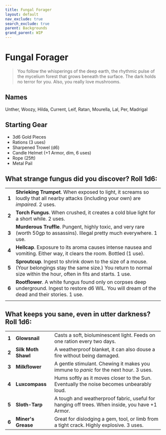 ```yaml
---
title: Fungal Forager
layout: default
nav_exclude: true
search_exclude: true
parent: Backgrounds
grand_parent: WIP
---
```


# Fungal Forager

> You follow the whisperings of the deep earth, the rhythmic pulse of the mycelium forest that grows beneath the surface. The dark holds no terror for you. Also, you really love mushrooms.

## Names

Unther, Woozy, Hilda, Current, Leif, Ratan, Mourella, Lal, Per, Madrigal

## Starting Gear

- 3d6 Gold Pieces
- Rations (3 uses)
- Sharpened Trowel (d6)
- Candle Helmet (+1 Armor, dim, 6 uses)
- Rope (25ft)
- Metal Pail

## What strange fungus did you discover? Roll 1d6:

|       |                                                                                                                                                                                |
| ----- | ------------------------------------------------------------------------------------------------------------------------------------------------------------------------------ |
| **1** | **Shrieking Trumpet**. When exposed to light, it screams so loudly that all nearby attacks (including your own) are _impaired_. 2 uses.                                        |
| **2** | **Torch Fungus**. When crushed, it creates a cold blue light for a short while. 2 uses.                                                                                        |
| **3** | **Murderous Truffle**. Pungent, highly toxic, and very rare (worth 50gp to assassins).  Illegal pretty much everywhere. 1 use.                                                 |
| **4** | **Hellcap**. Exposure to its aroma causes intense nausea and vomiting. Either way, it clears the room. Bottled (1 use).                                                        |
| **5** | **Sproutcup**. Ingest to shrink down to the size of a mouse. (Your belongings stay the same size.) You return to normal size within the hour, often in fits and starts. 1 use. |
| **6** | **Rootflower**. A white fungus found only on corpses deep underground. Ingest to restore d6 WIL. You will dream of the dead and their stories. 1 use.                          |
|       |                                                                                                                                                                                |

## What keeps you sane, even in utter darkness? Roll 1d6:

|       |                     |                                                                                                |
| ----- | ------------------- | ---------------------------------------------------------------------------------------------- |
| **1** | **Glowsnail**       | Casts a soft, bioluminescent light. Feeds on one ration every two days.                        |
| **2** | **Silk Moth Shawl** | A weatherproof blanket, it can also douse a fire without being damaged.                        |
| **3** | **Milkflower**      | A gentle stimulant. Chewing it makes you immune to _panic_ for the next hour. 3 uses.          |
| **4** | **Luxcompass**      | Hums softly as it moves closer to the Sun. Eventually the noise becomes unbearably loud.       |
| **5** | **Sloth-Tarp**      | A tough and weatherproof fabric, useful for hanging off trees. When inside, you have +1 Armor. |
| **6** | **Miner's Grease**  | Great for dislodging a gem, tool, or limb from a tight crack. Highly explosive. 3 uses.        |
